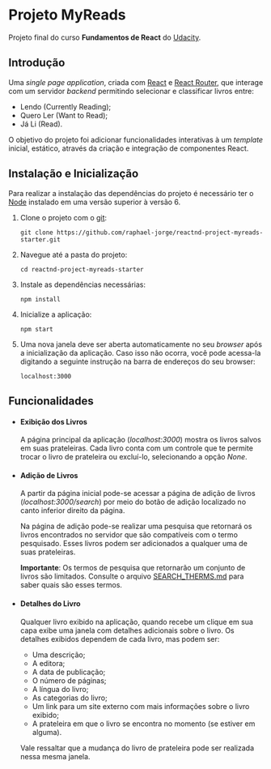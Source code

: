 # Projeto MyReads

Projeto final do curso **Fundamentos de React** do [Udacity](https://br.udacity.com/).

## Introdução

Uma _single page application_, criada com [React](https://reactjs.org/) e [React Router](https://reacttraining.com/react-router/), que interage com um servidor _backend_ permitindo selecionar e classificar livros entre:

  * Lendo (Currently Reading);
  * Quero Ler (Want to Read);
  * Já Li (Read).

O objetivo do projeto foi adicionar funcionalidades interativas à um _template_ inicial, estático, através da criação e integração de componentes React.

## Instalação e Inicialização

Para realizar a instalação das dependências do projeto é necessário ter o [Node](https://nodejs.org/en/) instalado em uma versão superior à versão 6.

  1. Clone o projeto com o [git](https://git-scm.com/):

      `git clone https://github.com/raphael-jorge/reactnd-project-myreads-starter.git`

  2. Navegue até a pasta do projeto:

      `cd reactnd-project-myreads-starter`

  3. Instale as dependências necessárias:

      `npm install`

  4. Inicialize a aplicação:

      `npm start`

  5. Uma nova janela deve ser aberta automaticamente no seu _browser_ após a inicialização da aplicação. Caso isso não ocorra, você pode acessa-la digitando a seguinte instrução na barra de endereços do seu browser:

      `localhost:3000`

## Funcionalidades

  * #### Exibição dos Livros

    A página principal da aplicação (_localhost:3000_) mostra os livros salvos em suas prateleiras. Cada livro conta com um controle que te permite trocar o livro de prateleira ou excluí-lo, selecionando a opção _None_.

  * #### Adição de Livros

    A partir da página inicial pode-se acessar a página de adição de livros (_localhost:3000/search_) por meio do botão de adição localizado no canto inferior direito da página.

    Na página de adição pode-se realizar uma pesquisa que retornará os livros encontrados no servidor que são compatíveis com o termo pesquisado. Esses livros podem ser adicionados a qualquer uma de suas prateleiras.

    **Importante**: Os termos de pesquisa que retornarão um conjunto de livros são limitados. Consulte o arquivo [SEARCH_THERMS.md](./SEARCH_THERMS.md) para saber quais são esses termos.

  * #### Detalhes do Livro

    Qualquer livro exibido na aplicação, quando recebe um clique em sua capa exibe uma janela com detalhes adicionais sobre o livro. Os detalhes exibidos dependem de cada livro, mas podem ser:

      - Uma descrição;
      - A editora;
      - A data de publicação;
      - O número de páginas;
      - A língua do livro;
      - As categorias do livro;
      - Um link para um site externo com mais informações sobre o livro exibido;
      - A prateleira em que o livro se encontra no momento (se estiver em alguma).

    Vale ressaltar que a mudança do livro de prateleira pode ser realizada nessa mesma janela.
